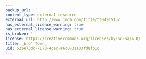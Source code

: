 ```yaml
---
backup_url: ''
content_type: external-resource
external_url: http://www.imdb.com/title/tt0491515/
has_external_licence_warning: true
has_external_license_warning: true
is_broken: ''
license: https://creativecommons.org/licenses/by-nc-sa/4.0/
title: _bro' Town_
uid: 526e73dc-7173-4cec-a6c0-31a03fd8fb1c
---
```

